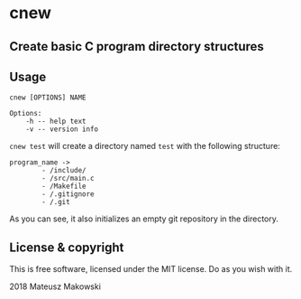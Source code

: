 # cnew

## Create basic C program directory structures

## Usage

````
cnew [OPTIONS] NAME

Options:
    -h -- help text
    -v -- version info
````

`cnew test` will create a directory named `test` with the following structure:

````
program_name ->
        - /include/
        - /src/main.c
        - /Makefile
        - /.gitignore
        - /.git
````

As you can see, it also initializes an empty git repository in the directory.

## License & copyright
This is free software, licensed under the MIT license. Do as you wish with it.

2018 Mateusz Makowski